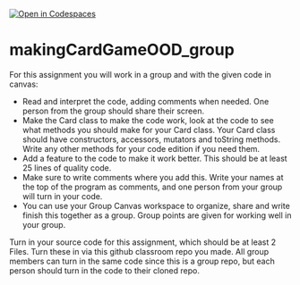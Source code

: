 [![Open in Codespaces](https://classroom.github.com/assets/launch-codespace-2972f46106e565e64193e422d61a12cf1da4916b45550586e14ef0a7c637dd04.svg)](https://classroom.github.com/open-in-codespaces?assignment_repo_id=15930940)
# makingCardGameOOD_group

For this assignment you will work in a group and with the given code in canvas:

* Read and interpret the code, adding comments when needed.  One person from the group should share their screen.
* Make the Card class to make the code work, look at the code to see what methods you should make for your Card class.  Your Card class should have constructors, accessors, mutators and toString methods. Write any other methods for your code edition if you need them.
* Add a feature to the code to make it work better. This should be at least 25 lines of quality code. 
* Make sure to write comments where you add this.  Write your names at the top of the program as comments, and one person from your group will turn in your code.
* You can use your Group Canvas workspace to organize, share and write finish this together as a group.  Group points are given for working well in your group.

Turn in your source code for this assignment, which should be at least 2 Files.  Turn these in via this github classroom repo you made.  All group members can turn in the same code since this is a group repo, but each person should turn in the code to their cloned repo.
